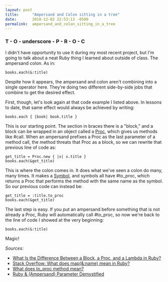 ```yaml
---
layout: post
title:      "Ampersand and Colon sitting in a tree"
date:       2018-12-02 22:53:13 -0500
permalink:  ampersand_and_colon_sitting_in_a_tree
---
```


### T - O - underscore - P - R - O - C
I didn't have opportunity to use it during my most recent project, but I'm going to talk about a neat Ruby thing I learned about outside of class. The ampersand colon. As in:

`books.each(&:title)`

Despite how it appears, the ampersand and colon aren't combining into a single operator here. They're doing two different side-by-side jobs that combine to get the desired effect. 

First, though, let's look again at that code example I listed above. In lessons to date, that same effect would always be achieved by writing:

`books.each { |book| book.title }`

This is our starting point. The section in braces there is a "block," and a block can be wrapped in an object called a [Proc](https://ruby-doc.com/core/Proc.html), which gives us methods like #call. When an ampersand prefixes a Proc as the last parameter of a method call, the method threats that Proc as a block, so we can rewrite that previous line of code as:

```
get_title = Proc.new { |x| x.title }
books.each(&get_title)
```

This is where the colon comes in. It does what we've seen a colon do many, many times. It makes a [Symbol](https://ruby-doc.com/core/Symbol.html), and symbols all have #to_proc, which returns a Proc that performs the method with the same name as the symbol. So our previous code can instead be:

```
get_title = :title.to_proc
books.each(&get_title)
```

The last step is easy. If you put an ampersand before something that is not already a Proc, Ruby will automatically call #to_proc, so now we're back to the line of code I showed at the very beginning:

`books.each(&:title)`

Magic!


*Sources:*
* [What Is the Difference Between a Block, a Proc, and a Lambda in Ruby?](https://awaxman11.github.io/blog/2013/08/05/what-is-the-difference-between-a-block/)
* [Stack Overflow: What does map(&:name) mean in Ruby?](https://stackoverflow.com/questions/1217088/what-does-mapname-mean-in-ruby)
* [What does to_proc method mean?](https://stackoverflow.com/questions/14881125/what-does-to-proc-method-mean)
* [Ruby & (Ampersand) Parameter Demystified](https://skorks.com/2013/04/ruby-ampersand-parameter-demystified/)

